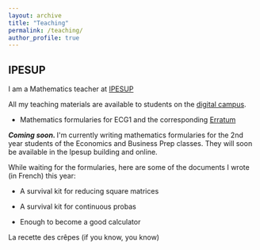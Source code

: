 ```yaml
---
layout: archive
title: "Teaching"
permalink: /teaching/
author_profile: true
---
```


## IPESUP
I am a Mathematics teacher at <a href="https://www.ipesup.fr">IPESUP</a>


All my teaching materials are available to students on the [digital campus](https://campusnumerique.ipesup.fr/login/index.php).

- <a href="https://www.ipesup.fr/blog/2023/10/09/formulaire-mathematiques-ecg1" class="special-link"><i class="fas fa-fw fa-book zoom" aria-hidden="true"></i></a> Mathematics formularies for ECG1 and the corresponding [Erratum](https://valentinkil.github.io/files/pdf/ErrataECG1.pdf) 

<b><i>Coming soon. </i></b> I'm currently writing mathematics formularies for the 2nd year students of the Economics and Business Prep classes. They will soon be available in the Ipesup building and online.

While waiting for the formularies, here are some of the documents I wrote (in French) this year:

- <a href="https://valentinkil.github.io/files/pdf/Reduction.pdf" class="special-link"><i class="fas fa-fw fa-file-pdf zoom" aria-hidden="true"></i></a>  A survival kit for reducing square matrices 

- <a href="https://valentinkil.github.io/files/pdf/Proba_continues.pdf" class="special-link"><i class="fas fa-fw fa-file-pdf zoom" aria-hidden="true"></i></a>  A survival kit for continuous probas


- <a href="https://valentinkil.github.io/files/pdf/Calcul.pdf" class="special-link"><i class="fas fa-fw fa-file-pdf zoom" aria-hidden="true"></i></a>  Enough to become a good calculator


 <a href="https://valentinkil.github.io/files/bibtex/Recettecrepe.txt" class="special-link"><i class="fas fa-fw fa-bookmark zoom" aria-hidden="true"></i></a> La recette des crêpes (if you know, you know) 


